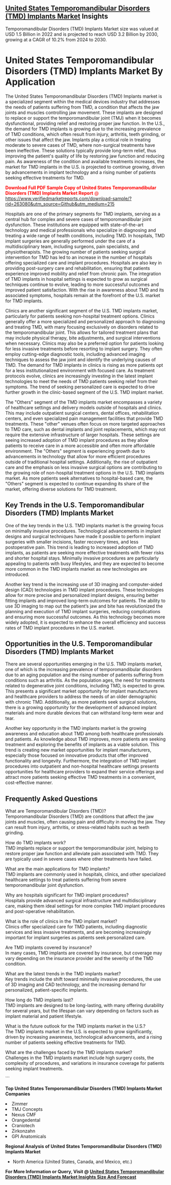 <h2><a href="https://www.verifiedmarketreports.com/download-sample/?rid=263080&amp;utm_source=Github&amp;utm_medium=215" target="_blank">United States Temporomandibular Disorders (TMD) Implants Market</a> Insights</h2><p>Temporomandibular Disorders (TMD) Implants Market size was valued at USD 1.5 Billion in 2022 and is projected to reach USD 3.2 Billion by 2030, growing at a CAGR of 10.2% from 2024 to 2030.</p><p> <h1>United States Temporomandibular Disorders (TMD) Implants Market By Application</h1> <p>The United States Temporomandibular Disorders (TMD) Implants market is a specialized segment within the medical devices industry that addresses the needs of patients suffering from TMD, a condition that affects the jaw joints and muscles controlling jaw movement. These implants are designed to replace or support the temporomandibular joint (TMJ) when it becomes dysfunctional, providing relief and restoring proper jaw function. In the U.S., the demand for TMD implants is growing due to the increasing prevalence of TMD conditions, which often result from injury, arthritis, teeth grinding, or other issues that affect the jaw. Implants play a critical role in treating moderate to severe cases of TMD, where non-surgical treatments have been ineffective. These solutions typically provide long-term relief, thus improving the patient's quality of life by restoring jaw function and reducing pain. As awareness of the condition and available treatments increases, the market for TMD implants in the U.S. is projected to continue growing, driven by advancements in implant technology and a rising number of patients seeking effective treatments for TMD. <p><span class=""><span style="color: #ff0000;"><strong>Download Full PDF Sample Copy of United States Temporomandibular Disorders (TMD) Implants Market Report</strong> @ </span><a href="https://www.verifiedmarketreports.com/download-sample/?rid=263080&amp;utm_source=Github&amp;utm_medium=215" target="_blank">https://www.verifiedmarketreports.com/download-sample/?rid=263080&amp;utm_source=Github&amp;utm_medium=215</a></span></p></p> <p>Hospitals are one of the primary segments for TMD implants, serving as a central hub for complex and severe cases of temporomandibular joint dysfunction. These institutions are equipped with state-of-the-art technology and medical professionals who specialize in diagnosing and treating a wide range of health conditions, including TMD. In hospitals, TMD implant surgeries are generally performed under the care of a multidisciplinary team, including surgeons, pain specialists, and physiotherapists. The growing number of patients seeking surgical intervention for TMD has led to an increase in the number of hospitals offering specialized care and implant procedures. Hospitals are also key in providing post-surgery care and rehabilitation, ensuring that patients experience improved mobility and relief from chronic pain. The integration of TMD implants in hospital settings is expected to grow as surgical techniques continue to evolve, leading to more successful outcomes and improved patient satisfaction. With the rise in awareness about TMD and its associated symptoms, hospitals remain at the forefront of the U.S. market for TMD implants. <p>Clinics are another significant segment of the U.S. TMD implants market, particularly for patients seeking non-hospital treatment options. Clinics generally offer a more specialized and personalized approach to diagnosing and treating TMD, with many focusing exclusively on disorders related to the temporomandibular joint. This allows for tailored treatment plans that may include physical therapy, bite adjustments, and surgical interventions when necessary. Clinics may also be a preferred option for patients looking for less invasive treatments before resorting to implant surgery. They often employ cutting-edge diagnostic tools, including advanced imaging techniques to assess the jaw joint and identify the underlying causes of TMD. The demand for TMD implants in clinics is rising as more patients opt for a less institutionalized environment with focused care. As treatment protocols evolve, clinics are increasingly investing in the latest implant technologies to meet the needs of TMD patients seeking relief from their symptoms. The trend of seeking personalized care is expected to drive further growth in the clinic-based segment of the U.S. TMD implant market. <p>The "Others" segment of the TMD implants market encompasses a variety of healthcare settings and delivery models outside of hospitals and clinics. This may include outpatient surgical centers, dental offices, rehabilitation centers, and even specialized pain management facilities that provide TMD treatments. These "other" venues often focus on more targeted approaches to TMD care, such as dental implants and joint replacements, which may not require the extensive infrastructure of larger hospitals. These settings are seeing increased adoption of TMD implant procedures as they allow patients to receive care in a more accessible and often more affordable environment. The "Others" segment is experiencing growth due to advancements in technology that allow for more efficient procedures outside of traditional hospital settings. Additionally, the rise of outpatient care and the emphasis on less invasive surgical options are contributing to the growing role of non-hospital treatment options in the U.S. TMD implants market. As more patients seek alternatives to hospital-based care, the "Others" segment is expected to continue expanding its share of the market, offering diverse solutions for TMD treatment. <h2>Key Trends in the U.S. Temporomandibular Disorders (TMD) Implants Market</h2> <p>One of the key trends in the U.S. TMD implants market is the growing focus on minimally invasive procedures. Technological advancements in implant designs and surgical techniques have made it possible to perform implant surgeries with smaller incisions, faster recovery times, and less postoperative pain. This trend is leading to increased adoption of TMD implants, as patients are seeking more effective treatments with fewer risks and shorter hospital stays. Minimally invasive procedures are particularly appealing to patients with busy lifestyles, and they are expected to become more common in the TMD implants market as new technologies are introduced.</p> <p>Another key trend is the increasing use of 3D imaging and computer-aided design (CAD) technologies in TMD implant procedures. These technologies allow for more precise and personalized implant designs, ensuring better fitting implants and improved long-term outcomes for patients. The ability to use 3D imaging to map out the patient’s jaw and bite has revolutionized the planning and execution of TMD implant surgeries, reducing complications and ensuring more successful outcomes. As this technology becomes more widely adopted, it is expected to enhance the overall efficiency and success rates of TMD implant procedures in the U.S. market.</p> <h2>Opportunities in the U.S. Temporomandibular Disorders (TMD) Implants Market</h2> <p>There are several opportunities emerging in the U.S. TMD implants market, one of which is the increasing prevalence of temporomandibular disorders due to an aging population and the rising number of patients suffering from conditions such as arthritis. As the population ages, the need for treatments related to degenerative joint conditions, including TMD, is expected to grow. This presents a significant market opportunity for implant manufacturers and healthcare providers to address the needs of an older demographic with chronic TMD. Additionally, as more patients seek surgical solutions, there is a growing opportunity for the development of advanced implant materials and more durable devices that can withstand long-term wear and tear. <p>Another key opportunity in the TMD implants market is the growing awareness and education about TMD among both healthcare professionals and patients. As knowledge about TMD improves, more patients are seeking treatment and exploring the benefits of implants as a viable solution. This trend is creating new market opportunities for implant manufacturers, especially those focused on innovative products that offer improved functionality and longevity. Furthermore, the integration of TMD implant procedures into outpatient and non-hospital healthcare settings presents opportunities for healthcare providers to expand their service offerings and attract more patients seeking effective TMD treatments in a convenient, cost-effective manner.</p> <h2>Frequently Asked Questions</h2> <p>What are Temporomandibular Disorders (TMD)?<br>Temporomandibular Disorders (TMD) are conditions that affect the jaw joints and muscles, often causing pain and difficulty in moving the jaw. They can result from injury, arthritis, or stress-related habits such as teeth grinding.</p> <p>How do TMD implants work?<br>TMD implants replace or support the temporomandibular joint, helping to restore proper jaw function and alleviate pain associated with TMD. They are typically used in severe cases where other treatments have failed.</p> <p>What are the main applications for TMD implants?<br>TMD implants are commonly used in hospitals, clinics, and other specialized healthcare settings to treat patients suffering from severe temporomandibular joint dysfunction.</p> <p>Why are hospitals significant for TMD implant procedures?<br>Hospitals provide advanced surgical infrastructure and multidisciplinary care, making them ideal settings for more complex TMD implant procedures and post-operative rehabilitation.</p> <p>What is the role of clinics in the TMD implant market?<br>Clinics offer specialized care for TMD patients, including diagnostic services and less invasive treatments, and are becoming increasingly important for implant surgeries as patients seek personalized care.</p> <p>Are TMD implants covered by insurance?<br>In many cases, TMD implants are covered by insurance, but coverage may vary depending on the insurance provider and the severity of the TMD condition.</p> <p>What are the latest trends in the TMD implants market?<br>Key trends include the shift toward minimally invasive procedures, the use of 3D imaging and CAD technology, and the increasing demand for personalized, patient-specific implants.</p> <p>How long do TMD implants last?<br>TMD implants are designed to be long-lasting, with many offering durability for several years, but the lifespan can vary depending on factors such as implant material and patient lifestyle.</p> <p>What is the future outlook for the TMD implants market in the U.S.?<br>The TMD implants market in the U.S. is expected to grow significantly, driven by increasing awareness, technological advancements, and a rising number of patients seeking effective treatments for TMD.</p> <p>What are the challenges faced by the TMD implants market?<br>Challenges in the TMD implants market include high surgery costs, the complexity of procedures, and variations in insurance coverage for patients seeking implant treatments.</p> ```</p><p><strong>Top United States Temporomandibular Disorders (TMD) Implants Market Companies</strong></p><div data-test-id=""><p><li>Zimmer</li><li> TMJ Concepts</li><li> Nexus CMF</li><li> Orangedental</li><li> Craniotech</li><li> Zirkonzahn</li><li> GPI Anatomicals</li></p><div><strong>Regional Analysis of&nbsp;United States Temporomandibular Disorders (TMD) Implants Market</strong></div><ul><li dir="ltr"><p dir="ltr">North America&nbsp;(United States, Canada, and Mexico, etc.)</p></li></ul><p><strong>For More Information or Query, Visit @&nbsp;</strong><strong><a href="https://www.verifiedmarketreports.com/product/temporomandibular-disorders-tmd-implants-market/?utm_source=Github&amp;utm_medium=215" target="_blank">United States Temporomandibular Disorders (TMD) Implants Market Insights Size And Forecast</a></strong></p></div>
